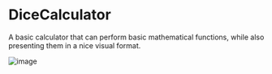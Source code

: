 # DiceCalculator
A basic calculator that can perform basic mathematical functions, while also presenting them in a nice visual format.

![image](https://github.com/DiceTJ/DiceCalculator/assets/61960729/448678b1-4d43-4cf9-9150-96cd18ac7ede)
